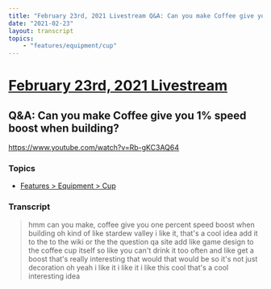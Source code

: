 ```yaml
---
title: "February 23rd, 2021 Livestream Q&A: Can you make Coffee give you 1% speed boost when building?"
date: "2021-02-23"
layout: transcript
topics:
    - "features/equipment/cup"
---
```

# [February 23rd, 2021 Livestream](../2021-02-23.md)
## Q&A: Can you make Coffee give you 1% speed boost when building?
https://www.youtube.com/watch?v=Rb-gKC3AQ64

### Topics
* [Features > Equipment > Cup](../topics/features/equipment/cup.md)

### Transcript

> hmm can you make, coffee give you one percent speed boost when building oh kind of like stardew valley i like it, that's a cool idea add it to the to the wiki or the the question qa site add like game design to the coffee cup itself so like you can't drink it too often and like get a boost that's really interesting that would that would be so it's not just decoration oh yeah i like it i like it i like this cool that's a cool interesting idea
